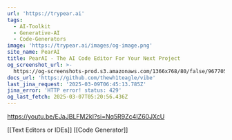 ```yaml
---
url: 'https://trypear.ai'
tags:
  - AI-Toolkit
  - Generative-AI
  - Code-Generators
image: 'https://trypear.ai/images/og-image.png'
site_name: PearAI
title: PearAI - The AI Code Editor For Your Next Project
og_screenshot_url: >-
  https://og-screenshots-prod.s3.amazonaws.com/1366x768/80/false/9677058cdae690649c6143f051c6029c1fd46d1db826c2827e055ac6cd4c4bd7.jpeg
docs_url: 'https://github.com/thewh1teagle/vibe'
last_jina_request: '2025-03-09T06:45:13.785Z'
jina_error: 'HTTP error! status: 429'
og_last_fetch: 2025-03-07T05:20:56.436Z
---
```


https://youtu.be/EJaJBLFM2kI?si=Nq5R9Zc4IZ60JXcU

[[Text Editors or IDEs]]
[[Code Generator]]
